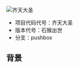 ![齐天大圣](https://dawsonlee1790.github.io/assets/projects/pushbox/qtds-icon.jpg)
*  项目代码代号：齐天大圣
*  版本代号：石猴出世
*  分支：pushbox

## 背景
